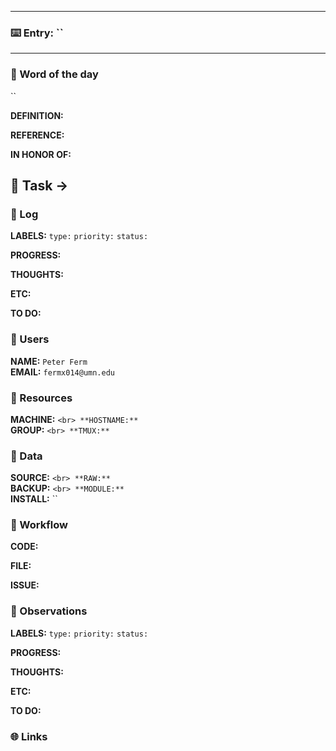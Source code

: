 ******************************
### ⌨️  **Entry**: `` 
******************************
### 💬  Word of the day

`` 

**DEFINITION:** 

**REFERENCE:** []() <br>

**IN HONOR OF:**

##
## 🚀 Task &rarr; 

### 📜 Log 
**LABELS:** `type:` `priority:` `status:` 

**PROGRESS:**

**THOUGHTS:**

**ETC:**

**TO DO:**

### 🤖 Users
**NAME:** `Peter Ferm`  <br>
**EMAIL:** `fermx014@umn.edu` <br>

### 🔌 Resources
**MACHINE:** `` <br>
**HOSTNAME:** `` <br>
**GROUP:** `` <br>
**TMUX:** `` <br>

### 💾 Data
**SOURCE:** `` <br>
**RAW:** `` <br>
**BACKUP:** `` <br>
**MODULE:** `` <br>
**INSTALL:** `` <br>

### 🔁 Workflow 

**CODE:** 

**FILE:** 

**ISSUE:**

### 👀 Observations
**LABELS:** `type:` `priority:` `status:`

**PROGRESS:**

**THOUGHTS:**

**ETC:**

**TO DO:**
  
### 🌐 Links
[]() <br> 

